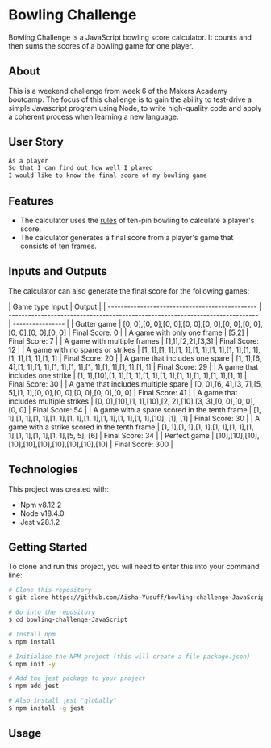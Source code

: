 # Bowling Challenge

Bowling Challenge is a JavaScript bowling score calculator. It counts and then sums the scores of a bowling game for one player.

## About

This is a weekend challenge from week 6 of the Makers Academy bootcamp. The focus of this challenge is to gain the ability to test-drive a simple Javascript program using Node, to write high-quality code and apply a coherent process when learning a new language.

## User Story

```bash
As a player
So that I can find out how well I played
I would like to know the final score of my bowling game
```

## Features

- The calculator uses the [rules](https://www.myactivesg.com/sports/bowling/how-to-play/bowling-rules/how-are-points-determined-in-bowling) of ten-pin bowling to calculate a player's score.
- The calculator generates a final score from a player's game that consists of ten frames.

## Inputs and Outputs

The calculator can also generate the final score for the following games:

| Game type Input                                | Output                                                                        |
| ---------------------------------------------- | ----------------------------------------------------------------------------- | ---------------- |
| Gutter game                                    | [0, 0],[0, 0],[0, 0],[0, 0],[0, 0],[0, 0],[0, 0],[0, 0],[0, 0],[0, 0]         | Final Score: 0   |
| A game with only one frame                     | [5,2]                                                                         | Final Score: 7   |
| A game with multiple frames                    | [1,1],[2,2],[3,3]                                                             | Final Score: 12  |
| A game with no spares or strikes               | [1, 1],[1, 1],[1, 1],[1, 1],[1, 1],[1, 1],[1, 1],[1, 1],[1, 1],[1, 1]         | Final Score: 20  |
| A game that includes one spare                 | [1, 1],[6, 4],[1, 1],[1, 1],[1, 1],[1, 1],[1, 1],[1, 1],[1, 1],[1, 1]         | Final Score: 29  |
| A game that includes one strike                | [1, 1],[10],[1, 1],[1, 1],[1, 1],[1, 1],[1, 1],[1, 1],[1, 1],[1, 1]           | Final Score: 30  |
| A game that includes multiple spare            | [0, 0],[6, 4],[3, 7],[5, 5],[1, 1],[0, 0],[0, 0],[0, 0],[0, 0],[0, 0]         | Final Score: 41  |
| A game that includes multiple strikes          | [0, 0],[10],[1, 1],[10],[2, 2],[10],[3, 3],[0, 0],[0, 0],[0, 0]               | Final Score: 54  |
| A game with a spare scored in the tenth frame  | [1, 1],[1, 1],[1, 1],[1, 1],[1, 1],[1, 1],[1, 1],[1, 1],[1, 1],[10], [1], [1] | Final Score: 30  |
| A game with a strike scored in the tenth frame | [1, 1],[1, 1],[1, 1],[1, 1],[1, 1],[1, 1],[1, 1],[1, 1],[1, 1],[5, 5], [6]    | Final Score: 34  |
| Perfect game                                   | [10],[10],[10],[10],[10],[10],[10],[10],[10],[10]                             | Final Score: 300 |

## Technologies

This project was created with:

- Npm v8.12.2
- Node v18.4.0
- Jest v28.1.2

## Getting Started

To clone and run this project, you will need to enter this into your command line:

```bash
# Clone this repository
$ git clone https://github.com/Aisha-Yusuff/bowling-challenge-JavaScript.git

# Go into the repository
$ cd bowling-challenge-JavaScript

# Install npm
$ npm install

# Initialise the NPM project (this will create a file package.json)
$ npm init -y

# Add the jest package to your project
$ npm add jest

# Also install jest "globally"
$ npm install -g jest
```

## Usage
